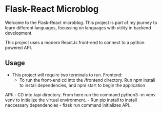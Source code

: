 # Flask-React Microblog
   Welcome to the Flask-React microblog. This project is part of my journey to learn different languages, focussing on languages with utility in backend development. 

   This project uses a modern ReactJs front-end to connect to a python powered API. 

## Usage
  - This project will require two terminals to run. 
  Frontend: 
      - To run the front-end cd into the /frontend directory. Run npm install to install dependencies, and npm start to begin the application
  
  API: 
      - CD into /api directory. From here run the command python3 -m venv venv to initialize the virtual environment. 
      - Run pip install to install neccessary dependencies
      - flask run command initializes API. 